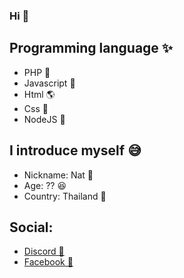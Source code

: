 ### Hi 👋

## Programming language ✨
- PHP 🐘
- Javascript 📜
- Html 🌎
- Css 🎽
- NodeJS 💚

## I introduce myself 😅
- Nickname: Nat 🤩
- Age: ?? 😆
- Country: Thailand 🙏
## Social:
- [Discord 📩](https://discord.gg/ax6hDDd4Uk)
- [Facebook 👥](https://www.facebook.com/nuttawat.pimpaeng)
<!--
**nutzakungz/nutzakungz** is a ✨ _special_ ✨ repository because its `README.md` (this file) appears on your GitHub profile.

Here are some ideas to get you started:

- 🔭 I’m currently working on ...
- 🌱 I’m currently learning ...
- 👯 I’m looking to collaborate on ...
- 🤔 I’m looking for help with ...
- 💬 Ask me about ...
- 📫 How to reach me: ...
- 😄 Pronouns: ...
- ⚡ Fun fact: ...
-->
